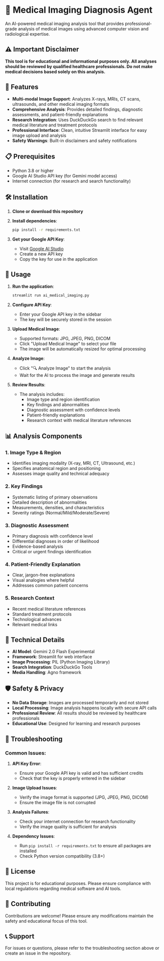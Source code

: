 # 🏥 Medical Imaging Diagnosis Agent

An AI-powered medical imaging analysis tool that provides professional-grade analysis of medical images using advanced computer vision and radiological expertise.

## ⚠️ Important Disclaimer

**This tool is for educational and informational purposes only. All analyses should be reviewed by qualified healthcare professionals. Do not make medical decisions based solely on this analysis.**

## 🚀 Features

- **Multi-modal Image Support**: Analyzes X-rays, MRIs, CT scans, ultrasounds, and other medical imaging formats
- **Comprehensive Analysis**: Provides detailed findings, diagnostic assessments, and patient-friendly explanations
- **Research Integration**: Uses DuckDuckGo search to find relevant medical literature and treatment protocols
- **Professional Interface**: Clean, intuitive Streamlit interface for easy image upload and analysis
- **Safety Warnings**: Built-in disclaimers and safety notifications

## 📋 Prerequisites

- Python 3.8 or higher
- Google AI Studio API key (for Gemini model access)
- Internet connection (for research and search functionality)

## 🛠️ Installation

1. **Clone or download this repository**

2. **Install dependencies**:
   ```bash
   pip install -r requirements.txt
   ```

3. **Get your Google API Key**:
   - Visit [Google AI Studio](https://aistudio.google.com/apikey)
   - Create a new API key
   - Copy the key for use in the application

## 🎯 Usage

1. **Run the application**:
   ```bash
   streamlit run ai_medical_imaging.py
   ```

2. **Configure API Key**:
   - Enter your Google API key in the sidebar
   - The key will be securely stored in the session

3. **Upload Medical Image**:
   - Supported formats: JPG, JPEG, PNG, DICOM
   - Click "Upload Medical Image" to select your file
   - The image will be automatically resized for optimal processing

4. **Analyze Image**:
   - Click "🔍 Analyze Image" to start the analysis
   - Wait for the AI to process the image and generate results

5. **Review Results**:
   - The analysis includes:
     - Image type and region identification
     - Key findings and abnormalities
     - Diagnostic assessment with confidence levels
     - Patient-friendly explanations
     - Research context with medical literature references

## 📊 Analysis Components

### 1. Image Type & Region
- Identifies imaging modality (X-ray, MRI, CT, Ultrasound, etc.)
- Specifies anatomical region and positioning
- Assesses image quality and technical adequacy

### 2. Key Findings
- Systematic listing of primary observations
- Detailed description of abnormalities
- Measurements, densities, and characteristics
- Severity ratings (Normal/Mild/Moderate/Severe)

### 3. Diagnostic Assessment
- Primary diagnosis with confidence level
- Differential diagnoses in order of likelihood
- Evidence-based analysis
- Critical or urgent findings identification

### 4. Patient-Friendly Explanation
- Clear, jargon-free explanations
- Visual analogies where helpful
- Addresses common patient concerns

### 5. Research Context
- Recent medical literature references
- Standard treatment protocols
- Technological advances
- Relevant medical links

## 🔧 Technical Details

- **AI Model**: Gemini 2.0 Flash Experimental
- **Framework**: Streamlit for web interface
- **Image Processing**: PIL (Python Imaging Library)
- **Search Integration**: DuckDuckGo Tools
- **Media Handling**: Agno framework

## 🛡️ Safety & Privacy

- **No Data Storage**: Images are processed temporarily and not stored
- **Local Processing**: Image analysis happens locally with secure API calls
- **Professional Review**: All results should be reviewed by healthcare professionals
- **Educational Use**: Designed for learning and research purposes

## 🐛 Troubleshooting

### Common Issues:

1. **API Key Error**:
   - Ensure your Google API key is valid and has sufficient credits
   - Check that the key is properly entered in the sidebar

2. **Image Upload Issues**:
   - Verify the image format is supported (JPG, JPEG, PNG, DICOM)
   - Ensure the image file is not corrupted

3. **Analysis Failures**:
   - Check your internet connection for research functionality
   - Verify the image quality is sufficient for analysis

4. **Dependency Issues**:
   - Run `pip install -r requirements.txt` to ensure all packages are installed
   - Check Python version compatibility (3.8+)

## 📝 License

This project is for educational purposes. Please ensure compliance with local regulations regarding medical software and AI tools.

## 🤝 Contributing

Contributions are welcome! Please ensure any modifications maintain the safety and educational focus of this tool.

## 📞 Support

For issues or questions, please refer to the troubleshooting section above or create an issue in the repository. 